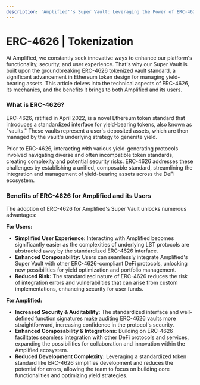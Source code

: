 ```yaml
---
description: 'Amplified''s Super Vault: Leveraging the Power of ERC-4626'
---
```


# ERC-4626 | Tokenization

At Amplified, we constantly seek innovative ways to enhance our platform's functionality, security, and user experience. That's why our Super Vault is built upon the groundbreaking ERC-4626 tokenized vault standard, a significant advancement in Ethereum token design for managing yield-bearing assets. This article delves into the technical aspects of ERC-4626, its mechanics, and the benefits it brings to both Amplified and its users.

### What is ERC-4626?

ERC-4626, ratified in April 2022, is a novel Ethereum token standard that introduces a standardized interface for yield-bearing tokens, also known as "vaults." These vaults represent a user's deposited assets, which are then managed by the vault's underlying strategy to generate yield.

Prior to ERC-4626, interacting with various yield-generating protocols involved navigating diverse and often incompatible token standards, creating complexity and potential security risks. ERC-4626 addresses these challenges by establishing a unified, composable standard, streamlining the integration and management of yield-bearing assets across the DeFi ecosystem.

### Benefits of ERC-4626 for Amplified and its Users

The adoption of ERC-4626 for Amplified's Super Vault unlocks numerous advantages:

**For Users:**

* **Simplified User Experience:** Interacting with Amplified becomes significantly easier as the complexities of underlying LST protocols are abstracted away by the standardized ERC-4626 interface.
* **Enhanced Composability:** Users can seamlessly integrate Amplified's Super Vault with other ERC-4626-compliant DeFi protocols, unlocking new possibilities for yield optimization and portfolio management.
* **Reduced Risk:** The standardized nature of ERC-4626 reduces the risk of integration errors and vulnerabilities that can arise from custom implementations, enhancing security for user funds.

**For Amplified:**

* **Increased Security & Auditability:** The standardized interface and well-defined function signatures make auditing ERC-4626 vaults more straightforward, increasing confidence in the protocol's security.
* **Enhanced Composability & Integrations:** Building on ERC-4626 facilitates seamless integration with other DeFi protocols and services, expanding the possibilities for collaboration and innovation within the Amplified ecosystem.
* **Reduced Development Complexity:** Leveraging a standardized token standard like ERC-4626 simplifies development and reduces the potential for errors, allowing the team to focus on building core functionalities and optimizing yield strategies.
